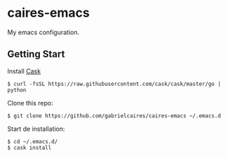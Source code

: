 # caires-emacs

My emacs configuration.

## Getting Start

Install [Cask](https://github.com/cask/cask)
````
$ curl -fsSL https://raw.githubusercontent.com/cask/cask/master/go | python
````

Clone this repo:
````
$ git clone https://github.com/gabrielcaires/caires-emacs ~/.emacs.d
````

Start de installation:

````
$ cd ~/.emacs.d/
$ cask install
````
